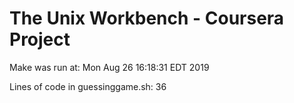 # The Unix Workbench - Coursera Project

Make was run at: Mon Aug 26 16:18:31 EDT 2019 

Lines of code in guessinggame.sh:       36
